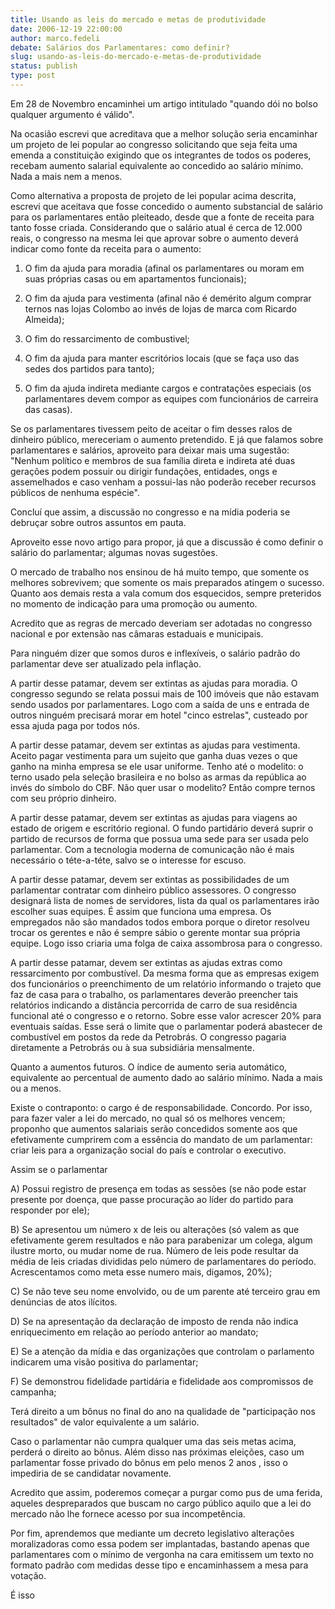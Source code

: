 ```yaml
---
title: Usando as leis do mercado e metas de produtividade
date: 2006-12-19 22:00:00
author: marco.fedeli
debate: Salários dos Parlamentares: como definir?
slug: usando-as-leis-do-mercado-e-metas-de-produtividade
status: publish 
type: post
---
```


Em 28 de Novembro encaminhei um artigo intitulado "quando dói no bolso qualquer argumento é válido".  

Na ocasião escrevi que acreditava que a melhor solução seria encaminhar um projeto de lei popular ao congresso solicitando que seja feita uma emenda a constituição exigindo que os integrantes de todos os poderes, recebam aumento salarial equivalente ao concedido ao salário mínimo. Nada a mais nem a menos.  

  

Como alternativa a proposta de projeto de lei popular acima descrita, escrevi que aceitava que fosse concedido o aumento substancial de salário para os parlamentares então pleiteado, desde que a fonte de receita para tanto fosse criada. Considerando que o salário atual é cerca de 12.000 reais, o congresso na mesma lei que aprovar sobre o aumento deverá indicar como fonte da receita para o aumento:  

1) O fim da ajuda para moradia (afinal os parlamentares ou moram em suas próprias casas ou em apartamentos funcionais);  

2) O fim da ajuda para vestimenta (afinal não é demérito algum comprar ternos nas lojas Colombo ao invés de lojas de marca com Ricardo Almeida);  

3) O fim do ressarcimento de combustivel;  

4) O fim da ajuda para manter escritórios locais (que se faça uso das sedes dos partidos para tanto);  

5) O fim da ajuda indireta mediante cargos e contratações especiais (os parlamentares devem compor as equipes com funcionários de carreira das casas).  

  

Se os parlamentares tivessem peito de aceitar o fim desses ralos de dinheiro público, mereceriam o aumento pretendido. E já que falamos sobre parlamentares e salários, aproveito para deixar mais uma sugestão: "Nenhum político e membros de sua família direta e indireta até duas gerações podem possuir ou dirigir fundações, entidades, ongs e assemelhados e caso venham a possui-las não poderão receber recursos públicos de nenhuma espécie".   

Concluí que assim, a discussão no congresso e na mídia poderia se debruçar sobre outros assuntos em pauta.  

Aproveito esse novo artigo para propor, já que a discussão é como definir o salário do parlamentar; algumas novas sugestões.  

O mercado de trabalho nos ensinou de há muito tempo, que somente os melhores sobrevivem; que somente os mais preparados atingem o sucesso. Quanto aos demais resta a vala comum dos esquecidos, sempre preteridos no momento de indicação para uma promoção ou aumento.  

Acredito que as regras de mercado deveriam ser adotadas no congresso nacional e por extensão nas câmaras estaduais e municipais.  

Para ninguém dizer que somos duros e inflexíveis, o salário padrão do parlamentar deve ser atualizado pela inflação.  

A partir desse patamar, devem ser extintas as ajudas para moradia. O congresso segundo se relata possui mais de 100 imóveis que não estavam sendo usados por parlamentares. Logo com a saída de uns e entrada de outros ninguém precisará morar em hotel "cinco estrelas", custeado por essa ajuda paga por todos nós.  

A partir desse patamar, devem ser extintas as ajudas para vestimenta. Aceito pagar vestimenta para um sujeito que ganha duas vezes o que ganho na minha empresa se ele usar uniforme. Tenho até o modelito: o terno usado pela seleção brasileira e no bolso as armas da república ao invés do símbolo do CBF. Não quer usar o modelito? Então compre ternos com seu próprio dinheiro.  

A partir desse patamar, devem ser extintas as ajudas para viagens ao estado de origem e escritório regional. O fundo partidário deverá suprir o partido de recursos de forma que possua uma sede para ser usada pelo parlamentar. Com a tecnologia moderna de comunicação não é mais necessário o téte-a-téte, salvo se o interesse for escuso.  

A partir desse patamar, devem ser extintas as possibilidades de um parlamentar contratar com dinheiro público assessores. O congresso designará lista de nomes de servidores, lista da qual os parlamentares irão escolher suas equipes. É assim que funciona uma empresa. Os empregados não são mandados todos embora porque o diretor resolveu trocar os gerentes e não é sempre sábio o gerente montar sua própria equipe. Logo isso criaria uma folga de caixa assombrosa para o congresso.   

A partir desse patamar, devem ser extintas as ajudas extras como ressarcimento por combustível. Da mesma forma que as empresas exigem dos funcionários o preenchimento de um relatório informando o trajeto que faz de casa para o trabalho, os parlamentares deverão preencher tais relatórios indicando a distância percorrida de carro de sua residência funcional até o congresso e o retorno. Sobre esse valor acrescer 20% para eventuais saídas. Esse será o limite que o parlamentar poderá abastecer de combustível em postos da rede da Petrobrás. O congresso pagaria diretamente a Petrobrás ou à sua subsidiária mensalmente.  

Quanto a aumentos futuros. O índice de aumento seria automático, equivalente ao percentual de aumento dado ao salário mínimo. Nada a mais ou a menos.  

Existe o contraponto: o cargo é de responsabilidade. Concordo. Por isso, para fazer valer a lei do mercado, no qual só os melhores vencem; proponho que aumentos salariais serão concedidos somente aos que efetivamente cumprirem com a essência do mandato de um parlamentar: criar leis para a organização social do país e controlar o executivo.  

Assim se o parlamentar  

A) Possui registro de presença em todas as sessões (se não pode estar presente por doença, que passe procuração ao líder do partido para responder por ele);  

B) Se apresentou um número x de leis ou alterações (só valem as que efetivamente gerem resultados e não para parabenizar um colega, algum ilustre morto, ou mudar nome de rua. Número de leis pode resultar da média de leis criadas divididas pelo número de parlamentares do período. Acrescentamos como meta esse numero mais, digamos, 20%);   

C) Se não teve seu nome envolvido, ou de um parente até terceiro grau em denúncias de atos ilícitos.   

D) Se na apresentação da declaração de imposto de renda não indica enriquecimento em relação ao período anterior ao mandato;  

E) Se a atenção da mídia e das organizações que controlam o parlamento indicarem uma visão positiva do parlamentar;  

F) Se demonstrou fidelidade partidária e fidelidade aos compromissos de campanha;  

Terá direito a um bônus no final do ano na qualidade de "participação nos resultados" de valor equivalente a um salário.   

Caso o parlamentar não cumpra qualquer uma das seis metas acima, perderá o direito ao bônus. Além disso nas próximas eleições, caso um parlamentar fosse privado do bônus em pelo menos 2 anos , isso o impediria de se candidatar novamente.  

Acredito que assim, poderemos começar a purgar como pus de uma ferida, aqueles despreparados que buscam no cargo público aquilo que a lei do mercado não lhe fornece acesso por sua incompetência.  

Por fim, aprendemos que mediante um decreto legislativo alterações moralizadoras como essa podem ser implantadas, bastando apenas que parlamentares com o mínimo de vergonha na cara emitissem um texto no formato padrão com medidas desse tipo e encaminhassem a mesa para votação.  

É isso  

